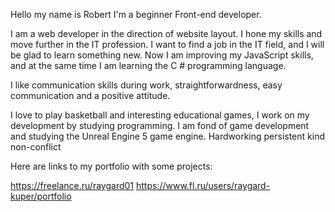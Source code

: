 Hello my name is Robert I'm a beginner Front-end developer.

I am a web developer in the direction of website layout.
I hone my skills and move further in the IT profession.
I want to find a job in the IT field, and I will be glad to learn something new.
Now I am improving my JavaScript skills, and at the same time I am learning the C # programming language.

I like communication skills during work,
straightforwardness, easy communication and a positive attitude.

I love to play basketball and interesting educational games, I work on my development by studying programming. I am fond of game development and studying the Unreal Engine 5 game engine.
Hardworking persistent kind non-conflict

Here are links to my portfolio with some projects:

https://freelance.ru/raygard01
https://www.fl.ru/users/raygard-kuper/portfolio
